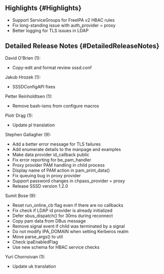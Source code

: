 Highlights {#Highlights}
----------

-   Support ServiceGroups for FreeIPA v2 HBAC rules
-   Fix long-standing issue with auth\_provider = proxy
-   Better logging for TLS issues in LDAP

Detailed Release Notes {#DetailedReleaseNotes}
----------------------

David O'Brien (1):

-   Copy-edit and format review sssd.conf

Jakub Hrozek (1):

-   SSSDConfigAPI fixes

Petter Reinholdtsen (1):

-   Remove bash-isms from configure macros

Piotr Drąg (1):

-   Update pl translation

Stephen Gallagher (9):

-   Add a better error message for TLS failures
-   Add enumerate details to the manpage and examples
-   Make data provider id\_callback public
-   Fix error reporting for be\_pam\_handler
-   Proxy provider PAM handling in child process
-   Display name of PAM action in pam\_print\_data()
-   Fix queuing bug in proxy provider
-   Support password changes in chpass\_provider = proxy
-   Release SSSD version 1.2.0

Sumit Bose (9):

-   Reset run\_online\_cb flag even if there are no callbacks
-   Fix check if LDAP id provider is already initialized
-   Defer sbus\_dispatch() for 30ms during reconnect
-   Copy pam data from DBus message
-   Remove signal event if child was terminated by a signal
-   Do not modify IPA\_DOMAIN when setting Kerberos realm
-   Move parse\_args() to util
-   Check ipaEnabledFlag
-   Use new schema for HBAC service checks

Yuri Chornoivan (1):

-   Update uk translation

